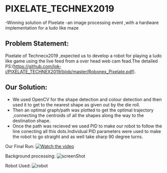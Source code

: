 # PIXELATE_TECHNEX2019


-Winning solution of Pixelate -an image processing event ,with a hardware implementation for a ludo like maze  


## Problem Statement:
Pixelate of Technecx2019 ,expected us to develop a robot for playing a ludo like game using the live feed from a over head web cam fead.The detailed PS:(https://github.com/lok-i/PIXELATE_TECHNEX2019/blob/master/Robonex_Pixelate.pdf).
                                                           
                                                           
## Our Solution:
 
* We used OpenCV for the shape detection and colour detection and then used it to get to the nearest shape as given out by  the die roll.
* Then an optimal graph/path was plotted to get the optimal trajectory ,connecting the centroids of all the shapes     along the way to the destination shape.
* Once the path was recieved we used PID to make our robot to follow the line conecting all this dots.Individual PID   parameters were used to make the robot to go straight and as well take sharp 90 degree turns.
 
Our Final Run:
 [![Watch the video](Images/Demo.png)](https://www.youtube.com/watch?v=dD-m3eNNoEc)
 
Background processing:
![screenShot](https://github.com/lok-i/PIXELATE_TECHNEX2019/blob/master/Images/ScreenShot.jpg)

Robot Used:
![robot](https://github.com/lok-i/PIXELATE_TECHNEX2019/blob/master/Images/robot_used.jpg)
